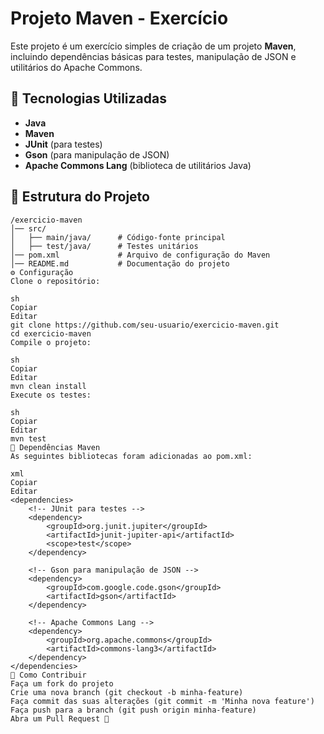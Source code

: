 # Projeto Maven - Exercício  

Este projeto é um exercício simples de criação de um projeto **Maven**, incluindo dependências básicas para testes, manipulação de JSON e utilitários do Apache Commons.  

## 📌 Tecnologias Utilizadas  

- **Java**  
- **Maven**  
- **JUnit** (para testes)  
- **Gson** (para manipulação de JSON)  
- **Apache Commons Lang** (biblioteca de utilitários Java)  

## 📂 Estrutura do Projeto  

```plaintext
/exercicio-maven
│── src/
│   ├── main/java/      # Código-fonte principal
│   ├── test/java/      # Testes unitários
│── pom.xml             # Arquivo de configuração do Maven
│── README.md           # Documentação do projeto
⚙️ Configuração
Clone o repositório:

sh
Copiar
Editar
git clone https://github.com/seu-usuario/exercicio-maven.git
cd exercicio-maven
Compile o projeto:

sh
Copiar
Editar
mvn clean install
Execute os testes:

sh
Copiar
Editar
mvn test
📜 Dependências Maven
As seguintes bibliotecas foram adicionadas ao pom.xml:

xml
Copiar
Editar
<dependencies>
    <!-- JUnit para testes -->
    <dependency>
        <groupId>org.junit.jupiter</groupId>
        <artifactId>junit-jupiter-api</artifactId>
        <scope>test</scope>
    </dependency>

    <!-- Gson para manipulação de JSON -->
    <dependency>
        <groupId>com.google.code.gson</groupId>
        <artifactId>gson</artifactId>
    </dependency>

    <!-- Apache Commons Lang -->
    <dependency>
        <groupId>org.apache.commons</groupId>
        <artifactId>commons-lang3</artifactId>
    </dependency>
</dependencies>
🚀 Como Contribuir
Faça um fork do projeto
Crie uma nova branch (git checkout -b minha-feature)
Faça commit das suas alterações (git commit -m 'Minha nova feature')
Faça push para a branch (git push origin minha-feature)
Abra um Pull Request 🚀
